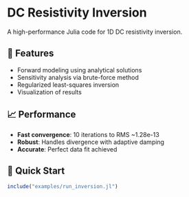 # DC Resistivity Inversion

A high-performance Julia code for 1D DC resistivity inversion.

## 🚀 Features
- Forward modeling using analytical solutions
- Sensitivity analysis via brute-force method
- Regularized least-squares inversion
- Visualization of results

## 📈 Performance
- **Fast convergence**: 10 iterations to RMS ~1.28e-13
- **Robust**: Handles divergence with adaptive damping
- **Accurate**: Perfect data fit achieved

## 🎯 Quick Start
```julia
include("examples/run_inversion.jl")
